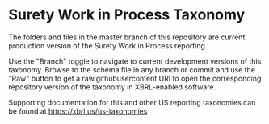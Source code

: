 # Surety Work in Process Taxonomy

The folders and files in the master branch of this repository are current production version of the Surety Work in Process reporting.

Use the "Branch" toggle to navigate to current development versions of this taxonomy. Browse to the schema file in any branch or commit and use the "Raw" button to get a raw.githubusercontent URI to open the corresponding repository version of the taxonomy in XBRL-enabled software.

Supporting documentation for this and other US reporting taxonomies can be found at https://xbrl.us/us-taxonomies
